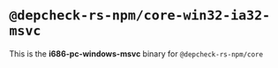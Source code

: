 # `@depcheck-rs-npm/core-win32-ia32-msvc`

This is the **i686-pc-windows-msvc** binary for `@depcheck-rs-npm/core`
